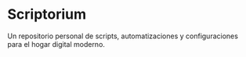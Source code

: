 # Scriptorium
Un repositorio personal de scripts, automatizaciones y configuraciones para el hogar digital moderno.
